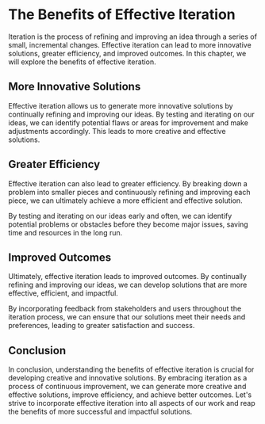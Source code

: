 The Benefits of Effective Iteration
=======================================================================

Iteration is the process of refining and improving an idea through a series of small, incremental changes. Effective iteration can lead to more innovative solutions, greater efficiency, and improved outcomes. In this chapter, we will explore the benefits of effective iteration.

More Innovative Solutions
-------------------------

Effective iteration allows us to generate more innovative solutions by continually refining and improving our ideas. By testing and iterating on our ideas, we can identify potential flaws or areas for improvement and make adjustments accordingly. This leads to more creative and effective solutions.

Greater Efficiency
------------------

Effective iteration can also lead to greater efficiency. By breaking down a problem into smaller pieces and continuously refining and improving each piece, we can ultimately achieve a more efficient and effective solution.

By testing and iterating on our ideas early and often, we can identify potential problems or obstacles before they become major issues, saving time and resources in the long run.

Improved Outcomes
-----------------

Ultimately, effective iteration leads to improved outcomes. By continually refining and improving our ideas, we can develop solutions that are more effective, efficient, and impactful.

By incorporating feedback from stakeholders and users throughout the iteration process, we can ensure that our solutions meet their needs and preferences, leading to greater satisfaction and success.

Conclusion
----------

In conclusion, understanding the benefits of effective iteration is crucial for developing creative and innovative solutions. By embracing iteration as a process of continuous improvement, we can generate more creative and effective solutions, improve efficiency, and achieve better outcomes. Let's strive to incorporate effective iteration into all aspects of our work and reap the benefits of more successful and impactful solutions.
